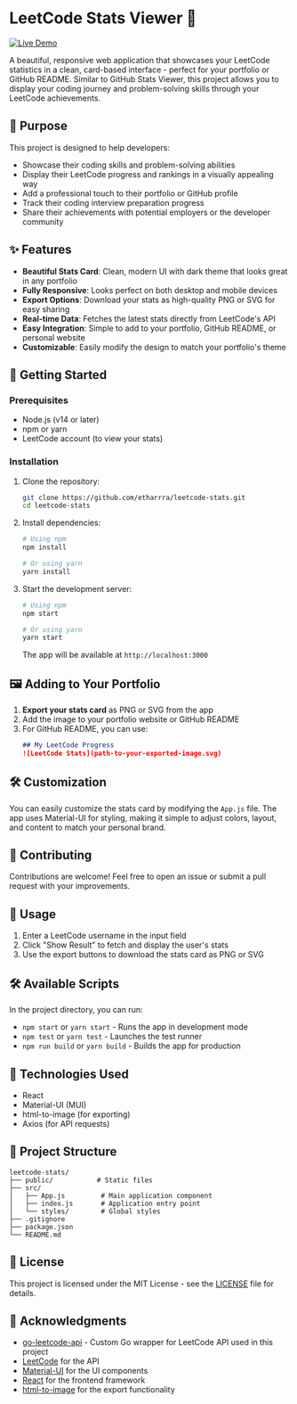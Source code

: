 # LeetCode Stats Viewer 🚀

[![Live Demo](https://img.shields.io/badge/Live%20Demo-View%20Live-brightgreen)](https://leetcode-stats-th.netlify.app)

A beautiful, responsive web application that showcases your LeetCode statistics in a clean, card-based interface - perfect for your portfolio or GitHub README. Similar to GitHub Stats Viewer, this project allows you to display your coding journey and problem-solving skills through your LeetCode achievements.

## 🎯 Purpose

This project is designed to help developers:
- Showcase their coding skills and problem-solving abilities
- Display their LeetCode progress and rankings in a visually appealing way
- Add a professional touch to their portfolio or GitHub profile
- Track their coding interview preparation progress
- Share their achievements with potential employers or the developer community

## ✨ Features

- **Beautiful Stats Card**: Clean, modern UI with dark theme that looks great in any portfolio
- **Fully Responsive**: Looks perfect on both desktop and mobile devices
- **Export Options**: Download your stats as high-quality PNG or SVG for easy sharing
- **Real-time Data**: Fetches the latest stats directly from LeetCode's API
- **Easy Integration**: Simple to add to your portfolio, GitHub README, or personal website
- **Customizable**: Easily modify the design to match your portfolio's theme

## 🚀 Getting Started

### Prerequisites

- Node.js (v14 or later)
- npm or yarn
- LeetCode account (to view your stats)

### Installation

1. Clone the repository:
   ```bash
   git clone https://github.com/etharrra/leetcode-stats.git
   cd leetcode-stats
   ```

2. Install dependencies:
   ```bash
   # Using npm
   npm install
   
   # Or using yarn
   yarn install
   ```

3. Start the development server:
   ```bash
   # Using npm
   npm start
   
   # Or using yarn
   yarn start
   ```

   The app will be available at `http://localhost:3000`

## 🖼️ Adding to Your Portfolio

1. **Export your stats card** as PNG or SVG from the app
2. Add the image to your portfolio website or GitHub README
3. For GitHub README, you can use:
   ```markdown
   ## My LeetCode Progress
   ![LeetCode Stats](path-to-your-exported-image.svg)
   ```

## 🛠️ Customization

You can easily customize the stats card by modifying the `App.js` file. The app uses Material-UI for styling, making it simple to adjust colors, layout, and content to match your personal brand.

## 🤝 Contributing

Contributions are welcome! Feel free to open an issue or submit a pull request with your improvements.

## 🎯 Usage

1. Enter a LeetCode username in the input field
2. Click "Show Result" to fetch and display the user's stats
3. Use the export buttons to download the stats card as PNG or SVG

## 🛠️ Available Scripts

In the project directory, you can run:

- `npm start` or `yarn start` - Runs the app in development mode
- `npm test` or `yarn test` - Launches the test runner
- `npm run build` or `yarn build` - Builds the app for production

## 🧩 Technologies Used

- React
- Material-UI (MUI)
- html-to-image (for exporting)
- Axios (for API requests)

## 📁 Project Structure

```
leetcode-stats/
├── public/           # Static files
├── src/
│   ├── App.js         # Main application component
│   ├── index.js       # Application entry point
│   └── styles/        # Global styles
├── .gitignore
├── package.json
└── README.md
```

## 📄 License

This project is licensed under the MIT License - see the [LICENSE](LICENSE) file for details.

## 🙏 Acknowledgments

- [go-leetcode-api](https://github.com/etharrra/go-leetcode-api) - Custom Go wrapper for LeetCode API used in this project
- [LeetCode](https://leetcode.com/) for the API
- [Material-UI](https://mui.com/) for the UI components
- [React](https://reactjs.org/) for the frontend framework
- [html-to-image](https://github.com/bubkoo/html-to-image) for the export functionality
